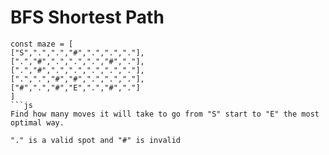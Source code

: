 # BFS Shortest Path

```
const maze = [
["S",".",".","#",".",".","."],
[".","#",".",".",".","#","."],
[".","#",".",".",".",".","."],
[".",".","#","#",".",".","."],
["#",".","#","E",".","#","."]
]
```js
Find how many moves it will take to go from "S" start to "E" the most optimal way.

"." is a valid spot and "#" is invalid
